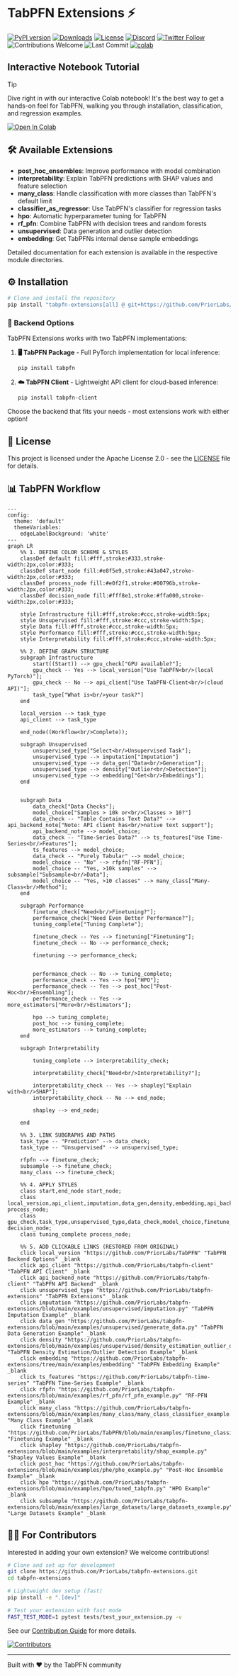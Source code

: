 # TabPFN Extensions ⚡

[![PyPI version](https://badge.fury.io/py/tabpfn-extensions.svg)](https://badge.fury.io/py/tabpfn-extensions)
[![Downloads](https://pepy.tech/badge/tabpfn)](https://pepy.tech/project/tabpfn)
[![License](https://img.shields.io/badge/License-Apache_2.0-blue.svg)](https://opensource.org/licenses/Apache-2.0)
[![Discord](https://img.shields.io/discord/1285598202732482621?color=7289da&label=Discord&logo=discord&logoColor=ffffff)](https://discord.gg/BHnX2Ptf4j)
[![Twitter Follow](https://img.shields.io/twitter/follow/Prior_Labs?style=social)](https://twitter.com/Prior_Labs)
![Contributions Welcome](https://img.shields.io/badge/contributions-welcome-brightgreen)
![Last Commit](https://img.shields.io/github/last-commit/automl/tabpfn-client)
[![colab](https://colab.research.google.com/assets/colab-badge.svg)](https://colab.research.google.com/github/PriorLabs/TabPFN/blob/main/examples/notebooks/TabPFN_Demo_Local.ipynb)

## Interactive Notebook Tutorial
> [!TIP]
>
> Dive right in with our interactive Colab notebook! It's the best way to get a hands-on feel for TabPFN, walking you through installation, classification, and regression examples.
>
> [![Open In Colab](https://colab.research.google.com/assets/colab-badge.svg)](https://colab.research.google.com/github/PriorLabs/TabPFN/blob/main/examples/notebooks/TabPFN_Demo_Local.ipynb)

## 🛠️ Available Extensions

- **post_hoc_ensembles**: Improve performance with model combination
- **interpretability**: Explain TabPFN predictions with SHAP values and feature selection
- **many_class**: Handle classification with more classes than TabPFN's default limit
- **classifier_as_regressor**: Use TabPFN's classifier for regression tasks
- **hpo**: Automatic hyperparameter tuning for TabPFN
- **rf_pfn**: Combine TabPFN with decision trees and random forests
- **unsupervised**: Data generation and outlier detection
- **embedding**: Get TabPFNs internal dense sample embeddings

Detailed documentation for each extension is available in the respective module directories.

## ⚙️ Installation

```bash
# Clone and install the repository
pip install "tabpfn-extensions[all] @ git+https://github.com/PriorLabs/tabpfn-extensions.git"
```

### 🔄 Backend Options

TabPFN Extensions works with two TabPFN implementations:

1. **🖥️ TabPFN Package** - Full PyTorch implementation for local inference:
   ```bash
   pip install tabpfn
   ```

2. **☁️ TabPFN Client** - Lightweight API client for cloud-based inference:
   ```bash
   pip install tabpfn-client
   ```

Choose the backend that fits your needs - most extensions work with either option!

## 📝 License

This project is licensed under the Apache License 2.0 - see the [LICENSE](LICENSE) file for details.


## 📊 TabPFN Workflow
```mermaid
---
config:
  theme: 'default'
  themeVariables:
    edgeLabelBackground: 'white'
---
graph LR
    %% 1. DEFINE COLOR SCHEME & STYLES
    classDef default fill:#fff,stroke:#333,stroke-width:2px,color:#333;
    classDef start_node fill:#e8f5e9,stroke:#43a047,stroke-width:2px,color:#333;
    classDef process_node fill:#e0f2f1,stroke:#00796b,stroke-width:2px,color:#333;
    classDef decision_node fill:#fff8e1,stroke:#ffa000,stroke-width:2px,color:#333;

    style Infrastructure fill:#fff,stroke:#ccc,stroke-width:5px;
    style Unsupervised fill:#fff,stroke:#ccc,stroke-width:5px;
    style Data fill:#fff,stroke:#ccc,stroke-width:5px;
    style Performance fill:#fff,stroke:#ccc,stroke-width:5px;
    style Interpretability fill:#fff,stroke:#ccc,stroke-width:5px;

    %% 2. DEFINE GRAPH STRUCTURE
    subgraph Infrastructure
        start((Start)) --> gpu_check["GPU available?"];
        gpu_check -- Yes --> local_version["Use TabPFN<br/>(local PyTorch)"];
        gpu_check -- No --> api_client["Use TabPFN-Client<br/>(cloud API)"];
        task_type["What is<br/>your task?"]
    end

    local_version --> task_type
    api_client --> task_type

    end_node((Workflow<br/>Complete));

    subgraph Unsupervised
        unsupervised_type["Select<br/>Unsupervised Task"];
        unsupervised_type --> imputation["Imputation"]
        unsupervised_type --> data_gen["Data<br/>Generation"];
        unsupervised_type --> density["Outlier<br/>Detection"];
        unsupervised_type --> embedding["Get<br/>Embeddings"];
    end


    subgraph Data
        data_check["Data Checks"];
        model_choice["Samples > 10k or<br/>Classes > 10?"]
        data_check -- "Table Contains Text Data?" --> api_backend_note["Note: API client has<br/>native text support"];
        api_backend_note --> model_choice;
        data_check -- "Time-Series Data?" --> ts_features["Use Time-Series<br/>Features"];
        ts_features --> model_choice;
        data_check -- "Purely Tabular" --> model_choice;
        model_choice -- "No" --> rfpfn["RF-PFN"];
        model_choice -- "Yes, >10k samples" --> subsample["Subsample<br/>Data"];
        model_choice -- "Yes, >10 classes" --> many_class["Many-Class<br/>Method"];
    end

    subgraph Performance
        finetune_check["Need<br/>Finetuning?"];
        performance_check["Need Even Better Performance?"];
        tuning_complete["Tuning Complete"];

        finetune_check -- Yes --> finetuning["Finetuning"];
        finetune_check -- No --> performance_check;

        finetuning --> performance_check;


        performance_check -- No --> tuning_complete;
        performance_check -- Yes --> hpo["HPO"];
        performance_check -- Yes --> post_hoc["Post-Hoc<br/>Ensembling"];
        performance_check -- Yes --> more_estimators["More<br/>Estimators"];

        hpo --> tuning_complete;
        post_hoc --> tuning_complete;
        more_estimators --> tuning_complete;
    end

    subgraph Interpretability

        tuning_complete --> interpretability_check;

        interpretability_check["Need<br/>Interpretability?"];

        interpretability_check -- Yes --> shapley["Explain with<br/>SHAP"];
        interpretability_check -- No --> end_node;

        shapley --> end_node;

    end

    %% 3. LINK SUBGRAPHS AND PATHS
    task_type -- "Prediction" --> data_check;
    task_type -- "Unsupervised" --> unsupervised_type;

    rfpfn --> finetune_check;
    subsample --> finetune_check;
    many_class --> finetune_check;

    %% 4. APPLY STYLES
    class start,end_node start_node;
    class local_version,api_client,imputation,data_gen,density,embedding,api_backend_note,ts_features,rfpfn,subsample,many_class,finetuning,shapley,hpo,post_hoc,more_estimators process_node;
    class gpu_check,task_type,unsupervised_type,data_check,model_choice,finetune_check,interpretability_check,performance_check decision_node;
    class tuning_complete process_node;

    %% 5. ADD CLICKABLE LINKS (RESTORED FROM ORIGINAL)
    click local_version "https://github.com/PriorLabs/TabPFN" "TabPFN Backend Options" _blank
    click api_client "https://github.com/PriorLabs/tabpfn-client" "TabPFN API Client" _blank
    click api_backend_note "https://github.com/PriorLabs/tabpfn-client" "TabPFN API Backend" _blank
    click unsupervised_type "https://github.com/PriorLabs/tabpfn-extensions" "TabPFN Extensions" _blank
    click imputation "https://github.com/PriorLabs/tabpfn-extensions/blob/main/examples/unsupervised/imputation.py" "TabPFN Imputation Example" _blank
    click data_gen "https://github.com/PriorLabs/tabpfn-extensions/blob/main/examples/unsupervised/generate_data.py" "TabPFN Data Generation Example" _blank
    click density "https://github.com/PriorLabs/tabpfn-extensions/blob/main/examples/unsupervised/density_estimation_outlier_detection.py" "TabPFN Density Estimation/Outlier Detection Example" _blank
    click embedding "https://github.com/PriorLabs/tabpfn-extensions/tree/main/examples/embedding" "TabPFN Embedding Example" _blank
    click ts_features "https://github.com/PriorLabs/tabpfn-time-series" "TabPFN Time-Series Example" _blank
    click rfpfn "https://github.com/PriorLabs/tabpfn-extensions/blob/main/examples/rf_pfn/rf_pfn_example.py" "RF-PFN Example" _blank
    click many_class "https://github.com/PriorLabs/tabpfn-extensions/blob/main/examples/many_class/many_class_classifier_example.py" "Many Class Example" _blank
    click finetuning "https://github.com/PriorLabs/TabPFN/blob/main/examples/finetune_classifier.py" "Finetuning Example" _blank
    click shapley "https://github.com/PriorLabs/tabpfn-extensions/blob/main/examples/interpretability/shap_example.py" "Shapley Values Example" _blank
    click post_hoc "https://github.com/PriorLabs/tabpfn-extensions/blob/main/examples/phe/phe_example.py" "Post-Hoc Ensemble Example" _blank
    click hpo "https://github.com/PriorLabs/tabpfn-extensions/blob/main/examples/hpo/tuned_tabpfn.py" "HPO Example" _blank
    click subsample "https://github.com/PriorLabs/tabpfn-extensions/blob/main/examples/large_datasets/large_datasets_example.py" "Large Datasets Example" _blank
```


## 🧑‍💻 For Contributors

Interested in adding your own extension? We welcome contributions!

```bash
# Clone and set up for development
git clone https://github.com/PriorLabs/tabpfn-extensions.git
cd tabpfn-extensions

# Lightweight dev setup (fast)
pip install -e ".[dev]"

# Test your extension with fast mode
FAST_TEST_MODE=1 pytest tests/test_your_extension.py -v
```

See our [Contribution Guide](CONTRIBUTING.md) for more details.

[![Contributors](https://contrib.rocks/image?repo=priorlabs/tabpfn-extensions)](https://github.com/priorlabs/tabpfn-extensions/graphs/contributors)

---

Built with ❤️ by the TabPFN community
